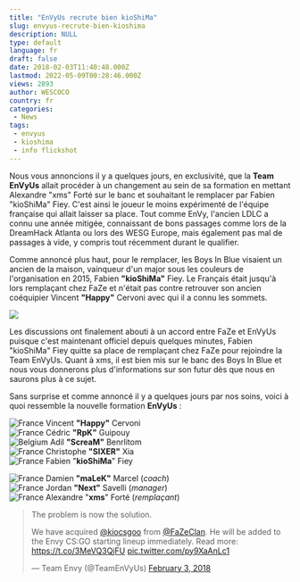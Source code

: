 ```yaml
---
title: "EnVyUs recrute bien kioShiMa"
slug: envyus-recrute-bien-kioshima
description: NULL
type: default
language: fr
draft: false
date: 2018-02-03T11:40:48.000Z
lastmod: 2022-05-09T00:28:46.000Z
views: 2893
author: WESCOCO
country: fr
categories:
 - News
tags:
 - envyus
 - kioshima
 - info flickshot
---
```

Nous vous annoncions il y a quelques jours, en exclusivité, que la **Team EnVyUs** allait procéder à un changement au sein de sa formation en mettant Alexandre "xms" Forté⁠ sur le banc et souhaitant le remplacer par Fabien "kioShiMa" Fiey⁠. C'est ainsi le joueur le moins expérimenté de l'équipe française qui allait laisser sa place. Tout comme EnVy, l'ancien LDLC a connu une année mitigée, connaissant de bons passages comme lors de la DreamHack Atlanta ou lors des WESG Europe, mais également pas mal de passages à vide, y compris tout récemment durant le qualifier.

Comme annoncé plus haut, pour le remplacer, les Boys In Blue visaient un ancien de la maison, vainqueur d'un major sous les couleurs de l'organisation en 2015, Fabien **"kioShiMa"** Fiey. Le Français était jusqu'à lors remplaçant chez FaZe et n'était pas contre retrouver son ancien coéquipier Vincent **"Happy"** Cervoni avec qui il a connu les sommets. 

![](https://flickshot-ue.s3.eu-west-2.amazonaws.com/flickshot/article/5a759c093e0c4/images/0PjIYiD362OK4NEgcAeR4pBqNIHPLIByQtJ00KPL.jpeg)

Les discussions ont finalement abouti à un accord entre FaZe et EnVyUs puisque c'est maintenant officiel depuis quelques minutes, Fabien "kioShiMa" Fiey⁠ quitte sa place de remplaçant chez FaZe pour rejoindre la Team EnVyUs. Quant à xms, il est bien mis sur le banc des Boys In Blue et nous vous donnerons plus d'informations sur son futur dès que nous en saurons plus à ce sujet.

Sans surprise et comme annoncé il y a quelques jours par nos soins, voici à quoi ressemble la nouvelle formation **EnVyUs** :

![France](/images/countries/fr.svg)⁠ Vincent **"Happy"** Cervoni  
![France](/images/countries/fr.svg)⁠ Cédric **"RpK"** Guipouy  
![Belgium](/images/countries/be.svg)⁠ Adil **"ScreaM"** Benrlitom  
![France](/images/countries/fr.svg)⁠ Christophe **"SIXER"** Xia  
![France](/images/countries/fr.svg)⁠ Fabien "**kioShiMa**" Fiey

![France](/images/countries/fr.svg)⁠ Damien **"maLeK"** Marcel (_coach_)  
![France](/images/countries/fr.svg)⁠ Jordan **"Next"** Savelli (_manager_)  
![France](/images/countries/fr.svg)⁠ Alexandre "**xms**" Forté (_remplaçant_)

> The problem is now the solution.  
>  
> We have acquired [@kiocsgoo](https://twitter.com/kiocsgoo?ref%5Fsrc=twsrc%5Etfw) from [@FaZeClan](https://twitter.com/FaZeClan?ref%5Fsrc=twsrc%5Etfw). He will be added to the Envy CS:GO starting lineup immediately. Read more: <https://t.co/3MeVQ3QjFU> [pic.twitter.com/py9XaAnLc1](https://t.co/py9XaAnLc1)
> 
> — Team Envy (@TeamEnVyUs) [February 3, 2018](https://twitter.com/TeamEnVyUs/status/959745997491638273?ref%5Fsrc=twsrc%5Etfw)
